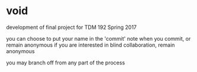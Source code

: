 # void
development of final project for TDM 192 
Spring 2017

you can choose to put your name in the 'commit' note when you commit,
or remain anonymous
if you are interested in blind collaboration, remain anonymous

you may branch off from any part of the process
